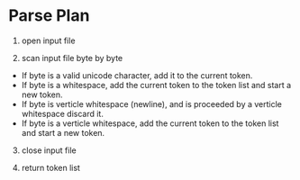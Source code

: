 # Parse Plan

1. open input file

2. scan input file byte by byte
 - If byte is a valid unicode character, add it to the current token.
 - If byte is a whitespace, add the current token to the token list and start a new token.
 - If byte is verticle whitespace (newline), and is proceeded by a verticle whitespace discard it.
 - If byte is a verticle whitespace, add the current token to the token list and start a new token.

3. close input file

4. return token list




